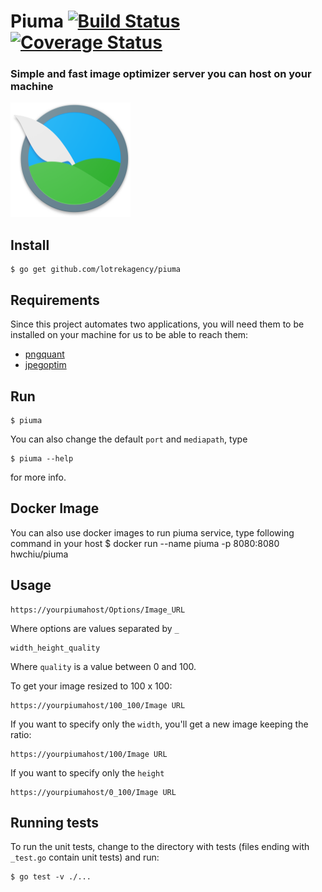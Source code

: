 
# Piuma    [![Build Status](https://travis-ci.org/lotrekagency/piuma.svg?branch=master)](https://travis-ci.org/lotrekagency/piuma) [![Coverage Status](https://img.shields.io/codecov/c/github/lotrekagency/piuma.svg)](https://codecov.io/gh/lotrekagency/piuma)

### Simple and fast image optimizer server you can host on your machine
<img src="https://raw.githubusercontent.com/astagi/mystatics/master/piuma/Piuma_rounded_1.png" width='192' height="183" />

## Install

    $ go get github.com/lotrekagency/piuma

## Requirements

Since this project automates two applications, you will need them to be installed on your machine for us to be able to reach them:

- [pngquant](https://pngquant.org/)
- [jpegoptim](https://github.com/tjko/jpegoptim)

## Run

    $ piuma

You can also change the default `port` and `mediapath`, type

    $ piuma --help

for more info.

## Docker Image
You can also use docker images to run piuma service, type following command in your host
    $ docker run --name piuma -p 8080:8080 hwchiu/piuma

## Usage

    https://yourpiumahost/Options/Image_URL

Where options are values separated by `_`

    width_height_quality

Where `quality` is a value between 0 and 100.

To get your image resized to 100 x 100:

    https://yourpiumahost/100_100/Image URL

If you want to specify only the `width`, you'll get a new image keeping the ratio:

    https://yourpiumahost/100/Image URL

If you want to specify only the `height`

    https://yourpiumahost/0_100/Image URL

## Running tests
To run the unit tests, change to the directory with tests (files ending with ```_test.go``` contain unit tests) and run: 
 
    $ go test -v ./...
 
